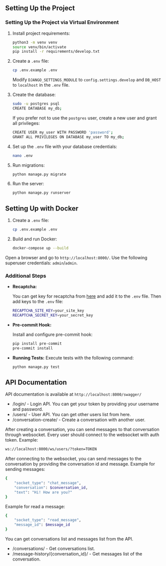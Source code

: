 ## Setting Up the Project

### Setting Up the Project via Virtual Environment

1. Install project requirements:
   ```bash
   python3 -m venv venv
   source venv/bin/activate
   pip install -r requirements/develop.txt
   ```

2. Create a `.env` file:
   ```bash
   cp .env.example .env
   ```
   Modify `DJANGO_SETTINGS_MODULE` to `config.settings.develop` and `DB_HOST` to `localhost` in the `.env` file.

3. Create the database:
   ```bash
   sudo -u postgres psql
   CREATE DATABASE my_db;
   ```

   If you prefer not to use the `postgres` user, create a new user and grant all privileges:
   ```bash
   CREATE USER my_user WITH PASSWORD 'password';
   GRANT ALL PRIVILEGES ON DATABASE my_user TO my_db;
   ```

4. Set up the `.env` file with your database credentials:
   ```bash
   nano .env
   ```

5. Run migrations:
   ```bash
   python manage.py migrate
   ```


6. Run the server:
   ```bash
   python manage.py runserver
   ```

## Setting Up with Docker

1. Create a `.env` file:
   ```bash
   cp .env.example .env
   ```


2. Build and run Docker:
   ```bash
   docker-compose up --build
   ```

Open a browser and go to `http://localhost:8000/`. Use the following superuser credentials: `admin`/`admin`.

### Additional Steps

- **Recaptcha:**

  You can get key for recaptcha from [here](https://www.google.com/recaptcha/admin/create) and add it to the `.env`
  file. Then add keys to the `.env` file:
  ```bash
  RECAPTCHA_SITE_KEY=your_site_key
  RECAPTCHA_SECRET_KEY=your_secret_key
  ```

- **Pre-commit Hook:**

  Install and configure pre-commit hook:
  ```bash
  pip install pre-commit
  pre-commit install
  ```

- **Running Tests:**
  Execute tests with the following command:
  ```bash
  python manage.py test
  ```

## API Documentation

API documentation is available at `http://localhost:8000/swagger/`

- /login/ - Login API. You can get your token by providing your username and password.
- /users/ - User API. You can get other users list from here.
- /conversation-create/ - Create a conversation with another user.

After creating a conversation, you can send messages to that conversation through websocket.
Every user should connect to the websocket with auth token. Example:
```bash
ws://localhost:8000/ws/users/?token=TOKEN
```
After connecting to the websocket, you can send messages to the conversation by providing the conversation id and message.
Example for sending messages:
```bash
{
    "socket_type": "chat_message",
    "conversation": $conversation_id,
    "text": "Hi! How are you?"
}
```
Example for read a message:
```bash
{
    "socket_type": "read_message",
    "message_id": $message_id
}
```

You can get conversations list and messages list from the API.
- /conversations/ - Get conversations list.
- /message-history/{conversation_id}/ - Get messages list of the conversation.
